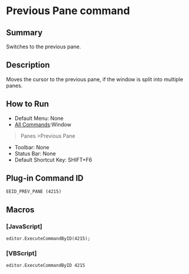 # Previous Pane command

## Summary

Switches to the previous pane.

## Description

Moves the cursor to the previous pane, if the window is split into multiple panes.

## How to Run

- Default Menu: None
- [All Commands](../tools/all_commands):Window
>Panes \>Previous Pane
- Toolbar: None
- Status Bar: None
- Default Shortcut Key: SHIFT+F6

## Plug-in Command ID

```
EEID_PREV_PANE (4215)```

## Macros

### \[JavaScript\]

```
editor.ExecuteCommandByID(4215);
```

### \[VBScript\]

```
editor.ExecuteCommandByID 4215
```
